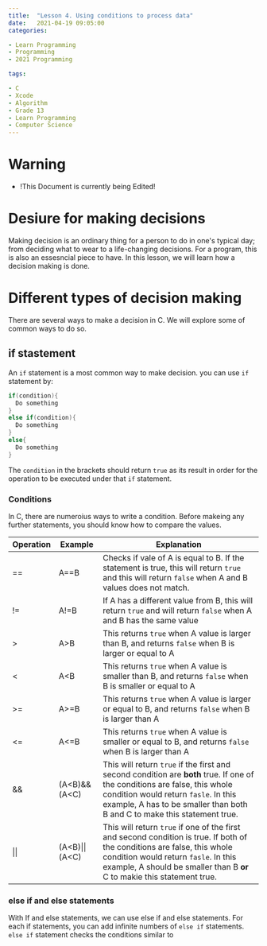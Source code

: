 ```yaml
---
title:  "Lesson 4. Using conditions to process data"
date:   2021-04-19 09:05:00
categories:

- Learn Programming
- Programming
- 2021 Programming

tags:

- C
- Xcode
- Algorithm
- Grade 13
- Learn Programming
- Computer Science
---
```

# Warning
* !This Document is currently being Edited!

# Desiure for making decisions

Making decision is an ordinary thing for a person to do in one's typical day; from deciding what to wear to a life-changing decisions. For a program, this is also an essesncial piece to have. In this lesson, we will learn how a decision making is done.

# Different types of decision making

There are several ways to make a decision in C. We will explore some of common ways to do so.

## if stastement

An `if` statement is a most common way to make decision. you can use `if` statement by:

```c
if(condition){
  Do something
}
else if(condition){
  Do something
}
else{
  Do something
}
```

The `condition` in the brackets should return `true` as its result in order for the operation to be executed under that `if` statement.

### Conditions

In C, there are numeroius ways to write a condition. Before makeing any further statements, you should know how to compare the values.

| Operation | Example        | Explanation                                                  |
| --------- | -------------- | ------------------------------------------------------------ |
| ==        | A==B           | Checks if vale of A is equal to B. If the statement is true, this will return `true` and this will return `false` when A and B values does not match. |
| !=        | A!=B           | If A has a different value from B, this will return `true` and will return `false` when A and B has the same value |
| >         | A>B            | This returns `true` when A value is larger than B, and returns `false` when B is larger or equal to A |
| <         | A<B            | This returns `true` when A value is smaller than B, and returns `false` when B is smaller or equal to A |
| >=        | A>=B           | This returns `true` when A value is larger or equal to B, and returns `false` when B is larger than A |
| <=        | A<=B           | This returns `true` when A value is smaller or equal to B, and returns `false` when B is larger than A |
| &&        | (A<B)&&(A<C)   | This will return `true` if the first  and second condition are **both** true. If one of the conditions are false, this whole condition would return `fasle`. In this example, A has to be smaller than both B and C to make this statement true. |
| \|\|      | (A<B)\|\|(A<C) | This will return `true` if one of the first and second condition is true. If both of the conditions are false, this whole condition would return `fasle`. In this example, A should be smaller than B **or** C to makie this statement true. |

### else if and else statements

With If and else statements, we can use else if and else statements. For each if statements, you can add infinite numbers of `else if` statements. `else if` statement checks the conditions similar to 